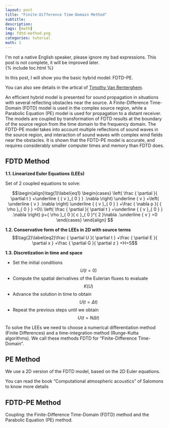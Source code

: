 ```yaml
---
layout: post
title: "Finite-Difference Time-Domain Method"
subtitle:
description:
tags: [math]
img: fdtd-method.png
categories: tutorial
math: 1
---
```

<div class="alert alert-warning" role="alert" markdown="1">
I'm not a native English speaker, please ignore my bad expressions. This post is not complete, it will be improved later. 
</div>
{% include toc.html %}

In this post, I will show you the basic hybrid model: FDTD-PE.

You can also see details in the artical of [Timothy Van Renterghem](https://www.ingentaconnect.com/content/dav/aaua/2005/00000091/00000004/art00006). 

An efficient hybrid model is presented for sound propagation in situations with several reflecting obstacles near the source. A Finite-Difference Time-Domain (FDTD) model is used in the complex source region, while a Parabolic Equation (PE) model is used for propagation to a distant receiver. The models are coupled by transformation of FDTD results at the boundary of the source region from the time domain to the frequency domain. The FDTD-PE model takes into account multiple reflections of sound waves in the source region, and interaction of sound waves with complex wind fields near the obstacles. It is shown that the FDTD-PE model is accurate, and requires considerably smaller computer times and memory than FDTD does.

## FDTD Method

**1.1. Linearized Euler Equations (LEEs)**

Set of 2 coupled equations to solve:

$$\begin{align}\tag{1}\label{eq1}
\begin{cases}
\left( \frac { \partial  }{ \partial t } +\underline { { v }_{ 0 } } .\nabla  \right) \underline { v } +\left( \underline { v } .\nabla  \right) \underline { { v }_{ 0 } } +\frac { \nabla p }{ { \rho  }_{ 0 } } =0\\
\left( \frac { \partial  }{ \partial t } +\underline { { v }_{ 0 } } .\nabla  \right) p+{ \rho  }_{ 0 }{ c }_{ 0 }^{ 2 }\nabla .\underline { v } =0
\end{cases}
\end{align}
$$

**1.2. Conservative form of the LEEs in 2D with source terms**
$$\tag{2}\label{eq2}\frac { \partial U }{ \partial t } +\frac { \partial E }{ \partial x } +\frac { \partial G }{ \partial z } +H=S$$

**1.3. Discretization in time and space**
- Set the initial conditions $$U\left( t=0 \right)$$
- Compute the spatial derivatives of the Eulerian fluxes to evaluate $$K\left( U \right)$$
- Advance the solution in time to obtain $$U\left( t=\Delta t \right)$$
- Repeat the previous steps until we obtain $$U\left( t= N \Delta t \right)$$

To solve the LEEs we need to choose a numerical differentiation method (Finite Differences) and a time-integration method (Runge-Kutta algorithms). We call these methods FDTD for “Finite-Difference Time-Domain”.

## PE Method

We use a 2D version of the FDTD model, based on the 2D Euler equations.

You can read the book “Computational atmospheric acoustics” of Salomons to know more details

## FDTD-PE Method
Coupling: the Finite-Difference Time-Domain (FDTD) method and the Parabolic Equation (PE) method.

